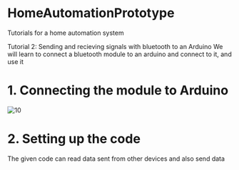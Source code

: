 # HomeAutomationPrototype
Tutorials for a home automation system

Tutorial 2: Sending and recieving signals with bluetooth to an Arduino
We will learn to connect a bluetooth module to an arduino and connect to it, and use it

# 1. Connecting the module to Arduino
![10](https://user-images.githubusercontent.com/71849675/223050772-c6e99949-173d-45e3-9056-8149e7c54667.jpg)

# 2. Setting up the code
The given code can read data sent from other devices and also send data 
